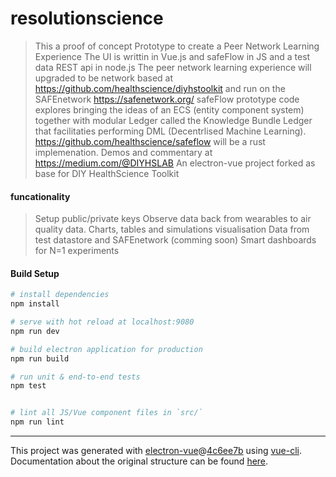 
# resolutionscience
> This a proof of concept Prototype to create a Peer Network Learning Experience
> The UI is writtin in Vue.js and safeFlow in JS and a test data REST api in node.js
> The peer network learning experience will upgraded to be network based at https://github.com/healthscience/diyhstoolkit and run on the SAFEnetwork https://safenetwork.org/
> safeFlow prototype code explores bringing the ideas of an ECS (entity component system) together with modular Ledger called the Knowledge Bundle Ledger that facilitaties performing DML (Decentrlised Machine Learning).  https://github.com/healthscience/safeflow will be a rust implemenation.
> Demos and commentary at https://medium.com/@DIYHSLAB
> An electron-vue project forked as base for DIY HealthScience Toolkit


#### funcationality
> Setup public/private keys
> Observe data back from wearables to air quality data.
> Charts, tables and simulations visualisation
> Data from test datastore and SAFEnetwork (comming soon)
> Smart dashboards for N=1 experiments

#### Build Setup

``` bash
# install dependencies
npm install

# serve with hot reload at localhost:9080
npm run dev

# build electron application for production
npm run build

# run unit & end-to-end tests
npm test


# lint all JS/Vue component files in `src/`
npm run lint

```

---

This project was generated with [electron-vue](https://github.com/SimulatedGREG/electron-vue)@[4c6ee7b](https://github.com/SimulatedGREG/electron-vue/tree/4c6ee7bf4f9b4aa647a22ec1c1ca29c2e59c3645) using [vue-cli](https://github.com/vuejs/vue-cli). Documentation about the original structure can be found [here](https://simulatedgreg.gitbooks.io/electron-vue/content/index.html).
